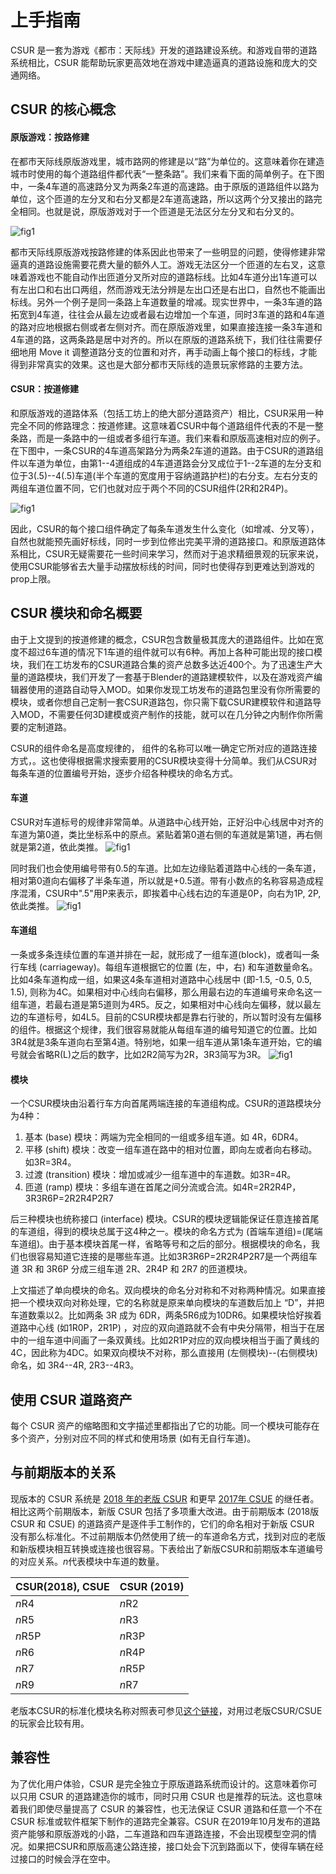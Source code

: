 


# 上手指南 
CSUR 是一套为游戏《都市：天际线》开发的道路建设系统。和游戏自带的道路系统相比，CSUR 能帮助玩家更高效地在游戏中建造逼真的道路设施和庞大的交通网络。


## CSUR 的核心概念
#### 原版游戏：按路修建
在都市天际线原版游戏里，城市路网的修建是以“路”为单位的。这意味着你在建造城市时使用的每个道路组件都代表“一整条路”。我们来看下面的简单例子。在下图中，一条4车道的高速路分叉为两条2车道的高速路。由于原版的道路组件以路为单位，这个匝道的左分叉和右分叉都是2车道高速路，所以这两个分叉接出的路完全相同。也就是说，原版游戏对于一个匝道是无法区分左分叉和右分叉的。

![fig1](img/fig1.jpg)

都市天际线原版游戏按路修建的体系因此也带来了一些明显的问题，使得修建非常逼真的道路设施需要花费大量的额外人工。游戏无法区分一个匝道的左右叉，这意味着游戏也不能自动作出匝道分叉所对应的道路标线。比如4车道分出1车道可以有左出口和右出口两组，然而游戏无法分辨是左出口还是右出口，自然也不能画出标线。另外一个例子是同一条路上车道数量的增减。现实世界中，一条3车道的路拓宽到4车道，往往会从最左边或者最右边增加一个车道，同时3车道的路和4车道的路对应地根据右侧或者左侧对齐。而在原版游戏里，如果直接连接一条3车道和4车道的路，这两条路是居中对齐的。所以在原版的道路系统下，我们往往需要仔细地用 Move it 调整道路分支的位置和对齐，再手动画上每个接口的标线，才能得到非常真实的效果。这也是大部分都市天际线的造景玩家修路的主要方法。

#### CSUR：按道修建
和原版游戏的道路体系（包括工坊上的绝大部分道路资产）相比，CSUR采用一种完全不同的修路理念：按道修建。这意味着CSUR中每个道路组件代表的不是一整条路，而是一条路中的一组或者多组行车道。我们来看和原版高速相对应的例子。在下图中，一条CSUR的4车道高架路分为两条2车道的道路。由于CSUR的道路组件以车道为单位，由第1--4道组成的4车道道路会分叉成位于1--2车道的左分支和位于3(.5)--4(.5)车道(半个车道的宽度用于容纳道路护栏)的右分支。左右分支的两组车道位置不同，它们也就对应于两个不同的CSUR组件(2R和2R4P)。

![fig1](img/fig2.jpg)


因此，CSUR的每个接口组件确定了每条车道发生什么变化（如增减、分叉等），自然也就能预先画好标线，同时一步到位修出完美平滑的道路接口。和原版道路体系相比，CSUR无疑需要花一些时间来学习，然而对于追求精细景观的玩家来说，使用CSUR能够省去大量手动摆放标线的时间，同时也使得存到更难达到游戏的prop上限。


## CSUR 模块和命名概要
由于上文提到的按道修建的概念，CSUR包含数量极其庞大的道路组件。比如在宽度不超过6车道的情况下1车道的组件就可以有6种。再加上各种可能出现的接口模块，我们在工坊发布的CSUR道路合集的资产总数多达近400个。为了迅速生产大量的道路模块，我们开发了一套基于Blender的道路建模软件，以及在游戏资产编辑器使用的道路自动导入MOD。如果你发现工坊发布的道路包里没有你所需要的模块，或者你想自己定制一套CSUR道路包，你只需下载CSUR建模软件和道路导入MOD，不需要任何3D建模或资产制作的技能，就可以在几分钟之内制作你所需要的定制道路。



CSUR的组件命名是高度规律的， 组件的名称可以唯一确定它所对应的道路连接方式，。这也使得根据需求搜索要用的CSUR模块变得十分简单。我们从CSUR对每条车道的位置编号开始，逐步介绍各种模块的命名方式。
#### 车道
CSUR对车道标号的规律非常简单。从道路中心线开始，正好沿中心线居中对齐的车道为第0道，类比坐标系中的原点。紧贴着第0道右侧的车道就是第1道，再右侧就是第2道，依此类推。
![fig1](img/fig3.png)

同时我们也会使用编号带有0.5的车道。比如左边缘贴着道路中心线的一条车道，相对第0道向右偏移了半条车道，所以就是+0.5道。带有小数点的名称容易造成程序混淆，CSUR中".5"用P来表示，即挨着中心线右边的车道是0P，向右为1P, 2P, 依此类推。
![fig1](img/fig4.png)
#### 车道组
一条或多条连续位置的车道并排在一起，就形成了一组车道(block)，或者叫一条行车线 (carriageway)。每组车道根据它的位置 (左，中，右) 和车道数量命名。比如4条车道构成一组，如果这4条车道相对道路中心线居中 (即-1.5, -0.5, 0.5, 1.5), 则称为4C。如果相对中心线向右偏移，那么用最右边的车道编号来命名这一组车道，若最右道是第5道则为4R5。反之，如果相对中心线向左偏移，就以最左边的车道标号，如4L5。目前的CSUR模块都是靠右行驶的，所以暂时没有左偏移的组件。根据这个规律，我们很容易就能从每组车道的编号知道它的位置。比如3R4就是3条车道向右至第4道。特别地，如果一组车道从第1条车道开始，它的编号就会省略R(L)之后的数字，比如2R2简写为2R，3R3简写为3R。
![fig1](img/fig5.jpg)
#### 模块
一个CSUR模块由沿着行车方向首尾两端连接的车道组构成。CSUR的道路模块分为4种：
1. 基本 (base) 模块：两端为完全相同的一组或多组车道。如 4R，6DR4。
2. 平移 (shift) 模块：改变一组车道在路中的相对位置，即向左或者向右移动。如3R=3R4。
3. 过渡 (transition) 模块：增加或减少一组车道中的车道数。如3R=4R。
4. 匝道 (ramp) 模块：多组车道在首尾之间分流或合流。如4R=2R2R4P，3R3R6P=2R2R4P2R7

后三种模块也统称接口 (interface) 模块。CSUR的模块逻辑能保证任意连接首尾的车道组，得到的模块总属于这4种之一。模块的命名方式为  (首端车道组)=(尾端车道组)。由于基本模块首尾一样，省略等号和之后的部分。根据模块的命名，我们也很容易知道它连接的是哪些车道。比如3R3R6P=2R2R4P2R7是一个两组车道 3R 和 3R6P 分成三组车道 2R、2R4P 和 2R7 的匝道模块。

上文描述了单向模块的命名。双向模块的命名分对称和不对称两种情况。如果直接把一个模块双向对称处理，它的名称就是原来单向模块的车道数后加上 “D”，并把车道数乘以2。比如两条 3R 成为 6DR，两条5R6成为10DR6。如果模块恰好挨着道路中心线 (如1R0P，2R1P) ，对应的双向道路就不会有中央分隔带，相当于在居中的一组车道中间画了一条双黄线。比如2R1P对应的双向模块相当于画了黄线的4C，因此称为4DC。如果双向模块不对称，那么直接用 (左侧模块)--(右侧模块) 命名，如 3R4--4R, 2R3--4R3。

## 使用 CSUR 道路资产
每个 CSUR 资产的缩略图和文字描述里都指出了它的功能。同一个模块可能存在多个资产，分别对应不同的样式和使用场景 (如有无自行车道)。


## 与前期版本的关系
现版本的 CSUR 系统是 [2018 年的老版 CSUR](https://steamcommunity.com/workshop/filedetails/?id=1423096565) 和更早 [2017年 CSUE](https://steamcommunity.com/workshop/filedetails/?id=1206133771) 的继任者。相比这两个前期版本，新版 CSUR 包括了多项重大改进。由于前期版本 (2018版 CSUR 和 CSUE) 的道路资产是逐件手工制作的，它们的命名相对于新版 CSUR 没有那么标准化。不过前期版本仍然使用了统一的车道命名方式，找到对应的老版和新版模块相互转换或连接也很容易。下表给出了新版CSUR和前期版本车道编号的对应关系。*n*代表模块中车道的数量。

| CSUR(2018), CSUE | CSUR (2019) |
|--|--|
| *n*R4 | *n*R2 |
|*n*R5 | *n*R3 |
|*n*R5P | *n*R3P |
|*n*R6 | *n*R4P |
|*n*R7 | *n*R5P |
|*n*R9 | *n*R7 |

老版本CSUR的标准化模块名称对照表可参见[这个链接](compatibility.md)，对用过老版CSUR/CSUE的玩家会比较有用。

## 兼容性
为了优化用户体验，CSUR 是完全独立于原版道路系统而设计的。这意味着你可以只用 CSUR 的道路建造你的城市，同时只用 CSUR 也是推荐的玩法。这也意味着我们即使尽量提高了 CSUR 的兼容性，也无法保证 CSUR 道路和任意一个不在 CSUR 标准或软件框架下制作的道路完全兼容。CSUR 在2019年10月发布的道路资产能够和原版游戏的小路，二车道路和四车道路连接，不会出现模型空洞的情况。如果把CSUR和原版高速公路连接，接口处会下沉到路面以下，使得车辆在经过接口的时候会浮在空中。



